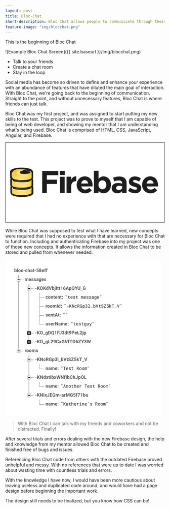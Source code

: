 ```yaml
---
layout: post
title: Bloc-Chat
short-description: Bloc Chat allows people to communicate through their own chat rooms.
feature-image: "img/blocchat.png"
---
```

This is the beginning of Bloc Chat
<!-- image here -->
![Example Bloc Chat Screen]({{ site.baseurl }}/img/blocchat.png)

* Talk to your friends
* Create a chat room
* Stay in the loop

Social media has become so driven to define and enhance your experience with an abundance of features that have diluted the main goal of interaction. With Bloc Chat, we're going back to the beginning of communication. Straight to the point, and without unnecessary features, Bloc Chat is where friends can just talk.

Bloc Chat was my first project, and was assigned to start putting my new skills to the test. This project was to prove to myself that I am capable of being of web developer, and showing my mentor that I am understanding what's being used. Bloc Chat is comprised of HTML, CSS, JavaScript, Angular, and Firebase.

<img src="/img/firebaselogo.png">

While Bloc Chat was supposed to test what I have learned, new concepts were required that I had no experience with that are necessary for Bloc Chat to function. Including and authenticating Firebase into my project was one of those new concepts. It allows the information created in Bloc Chat to be stored and pulled from whenever needed.

<img src="/img/firebaseinfo.png">


> With Bloc Chat I can talk with my friends and coworkers and not be distracted. Finally!

After several trials and errors dealing with the new Firebase design, the help and knowledge from my mentor allowed Bloc Chat to be created and finished free of bugs and issues.

Referencing Bloc Chat code from others with the outdated Firebase proved unhelpful and messy. With no references that were up to date I was worried about wasting time with countless trials and errors.

With the knowledge I have now, I would have been more cautious about leaving useless and duplicated code around, and would have had a page design before beginning the important work.

The design still needs to be finalized, but you know how CSS can be!

